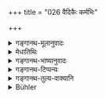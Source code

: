 +++
title = "026 वैदिकैः कर्मभिः"

+++

<details><summary>गङ्गानथ-मूलानुवादः</summary>

For the twice-born persons corporeal consecration, beginning with ‘Conception,’ should be performed with auspicious Vedic rites; it purifies in this world and also after death.—(26)
</details>

<details><summary>मेधातिथिः</summary>

वैदिकैः कर्मभिः पुण्यैर्  
निषेकादिर् द्विजन्मनाम् ।  
कार्यः शरीरसंस्कारः  
पावनः प्रेत्य चेह च  ॥ २.२६ ॥
</details>

<details><summary>गङ्गानथ-भाष्यानुवादः</summary>

The ‘*Vedic rites*’ spoken of here are *mantra-recitations*. ‘*Veda*’ here stands for *mantras*; and what ‘arises out of them’ (which is what is expressed by the affix in ‘*Vaidikaiḥ*’) is the ‘reciting’; hence the nominal affix ‘*ṭhañ*’ comes under the provisions of the Vārtika on Pāṇini, 4. 3. 60.

Or, the word ‘*vaidika*’ (Vedic) may he taken as figuratively applied to the *rites*, on the ground of their source lying in the Veda. ‘*Karma*,’ ‘Rites,’ would, in this case, stand for the *act* constituting the procedure; and hence becomes possible the differentiation and the relation of cause and effect (between the *Karma* and the *Saṁskāra* which is expressed in the assertion—‘the consecration, *saṁskāra*, should he performed *by means of* the Rites?

‘*Conception*’—is the depositing of the semen in the womb, and ‘*niṣekādiḥ*’ stands for that body of sacraments to he described below, which liegins with the said ‘Conception’ and ends with ‘Initiation’ (
*Upanayana*). The singular number in ‘*Śarīrasaṁskāraḥ*,’ ‘corporeal
consecration,’ is due to the whole body of sacraments being taken collectively. ‘*Consecration*’ means the preparation of a qualified body; and the Eeveral sacraments serve to produce in the body special qualifications.

This is what is meant by the term ‘*pāvanaḥ*,’ ‘*it nurifies*,’ removes impurities.

‘*In* *this world* *and also after death*’.—This means that the person duly consecrated becomes entitled to the performance of all those acts that, like the *Kārīri* and other sacrifices, lead to material results,
-as also those that, like the Jyotiṣṭoma etc., bring spiritual rewards;
and hence the consecrations are of use in both worlds.

‘*Puṇyaiḥ*’—‘*auspicious*,’ *ie*., propitious; *i.e*., they bring good luck and remove bad luck. Thus there is a clear difference between the word ‘*puṇy* *a*’ and ‘*pāvana*’ here.

‘*For the twice-born persons*,’—this serves to exclude the *Śūdras*. This word serves to point out who are the persons to be consecrated; and it is only by indirect indication that the three higher castes arc understood to be meant; for before consecration, they are not yet ‘twice-born’ (the ‘second birth’ consisting of the consecration).—(26)
</details>

<details><summary>गङ्गानथ-टिप्पन्यः</summary>

‘*Vaidikaiḥ karmabhiḥ*’.—The term ‘*vaidika-karma*’ here stands for
*Vedic mantras*;—or for rites prescribed in the Veda. Both explanations
are found in Medhātithi and Govindarāja; Kullūka notes only the latter explanation.

This verse has been quoted in the *Vīramitrodaya* (Saṃskāra, p. 132) as laying down the necessity of performing the *Saṃskāras*. Here also both the above explanations are noted.—It explains the term ‘*śarīra*’ in the compound ‘*Śarīrasaṃskāraḥ*’ to stand for the *constituents of the body*.—‘*In this world and also after death*’—has been explained as implying that the Saṃskāras help ‘after death’ by enabling the man to perform such sacrifices as lead him to heaven, and they help ‘in this world’ by enabling him to perform such sacrifices as the *Kārīrī* and the like, which bring desirable results in the world, in the shape of rain, children and so forth.—It is quoted in the *Smṛticandrikā* (Saṃskāra, p. 36), to the effect that sacramental rites are performed with Vedic Mantras in the ease of the *Twice-bom* persons only; it adds that these sacraments are called ‘*pāvana*’, ‘purificatory’ of the person, because, performed with Vedic Mantras, they serve to destroy sins.
</details>

<details><summary>गङ्गानथ-तुल्य-वाक्यानि</summary>

*Gautama-Dharmasūtra*, 7.7.—‘Sanctified by means of the forty
sacraments.’

*Gautama-Dharmnsūtra*, 7.14.—‘Four are the Vedic observances.’

*Yājñavalkya*, 1.10.—‘From Conception till Death, the rites of the
Brāhmaṇa, the Kṣatriya and the Vaiśya are performed with Mantras.’

*Yama* (Vīra-Saṃskāra, p. 132).—‘The Śūdra also should be sanctified;
hut without Mantras,’

*Baijavapa* (*Ibid*).—‘For the Śūdra also, the following sacraments have
been ordained—Niṣeka, Puṃsavana, Sīmantonnayana, Jātakarma, Nāmakaraṇa, Annaprāśana, and Chaula,—as to he done without Mantras.’

*Jātūkarṇya* (*Ibid*, p. 134)—‘For the Śūdra, there is Marriage as also
the Final (Death) Rites.’
</details>

<details><summary>Bühler</summary>

026	With holy rites, prescribed by the Veda, must the ceremony on conception and other sacraments be performed for twice-born men, which sanctify the body and purify (from sin) in this (life) and after death.
</details>
